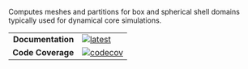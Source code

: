 Computes meshes and partitions for box and spherical shell domains typically used for dynamical core simulations.

|||
|---------------------:|:----------------------------------------------|
| **Documentation**        | [![latest][docs-latest-img]][docs-latest-url] |
| **Code Coverage**        | [![codecov][codecov-img]][codecov-url]        |

[docs-latest-img]: https://img.shields.io/badge/docs-dev-blue.svg
[docs-latest-url]: https://CliMA.github.io/GCMMesh/

[codecov-img]: https://codecov.io/gh/CliMA/GCMMesh/branch/main/graph/badge.svg
[codecov-url]: https://codecov.io/gh/CliMA/GCMMesh
